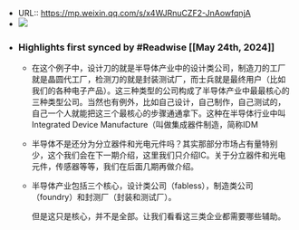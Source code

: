 - URL:: https://mp.weixin.qq.com/s/x4WJRnuCZF2-JnAowfqnjA
- ![](https://readwise-assets.s3.amazonaws.com/static/images/article0.00998d930354.png)
- ### Highlights first synced by #Readwise [[May 24th, 2024]]
    - 在这个例子中，设计刀的就是半导体产业中的设计类公司，制造刀的工厂就是晶圆代工厂，检测刀的就是封装测试厂，而士兵就是最终用户（比如我们的各种电子产品）。这三种类型的公司构成了半导体产业中最最核心的三种类型公司。当然也有例外，比如自己设计，自己制作，自己测试的，自己一个人就能把这三个最核心的步骤通通拿下。这种在半导体行业中叫Integrated Device Manufacture（叫做集成器件制造，简称IDM
    - 半导体不是还分为分立器件和光电元件吗？其实那部分市场占有量特别少，这个我们会在下一期介绍，这里我们只介绍IC。关于分立器件和光电元件，传感器等等，我们在后面几期再做介绍。
    - 半导体产业包括三个核心，设计类公司（fabless），制造类公司（foundry）和封测厂（封装和测试厂）。
      
      但是这只是核心，并不是全部。让我们看看这三类企业都需要哪些辅助。

